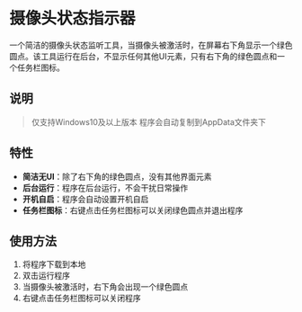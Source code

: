 # 摄像头状态指示器

一个简洁的摄像头状态监听工具，当摄像头被激活时，在屏幕右下角显示一个绿色圆点。该工具运行在后台，不显示任何其他UI元素，只有右下角的绿色圆点和一个任务栏图标。

## 说明
 > 仅支持Windows10及以上版本
 > 程序会自动复制到AppData文件夹下

## 特性

- **简洁无UI**：除了右下角的绿色圆点，没有其他界面元素
- **后台运行**：程序在后台运行，不会干扰日常操作
- **开机自启**：程序会自动设置开机自启
- **任务栏图标**：右键点击任务栏图标可以关闭绿色圆点并退出程序

## 使用方法

1. 将程序下载到本地
2. 双击运行程序
3. 当摄像头被激活时，右下角会出现一个绿色圆点
4. 右键点击任务栏图标可以关闭程序
